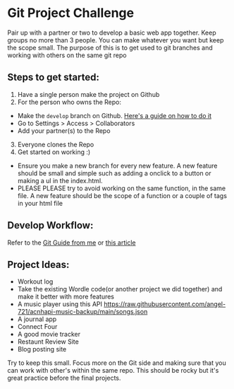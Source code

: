 # Git Project Challenge

Pair up with a partner or two to develop a basic web app together. Keep groups no more than 3 people. You can make whatever you want but keep the scope small.
The purpose of this is to get used to git branches and working with others on the same git repo

## Steps to get started:
1) Have a single person make the project on Github
2) For the person who owns the Repo:
  - Make the ``` develop ``` branch on Github. [Here's a guide on how to do it](https://docs.github.com/en/pull-requests/collaborating-with-pull-requests/proposing-changes-to-your-work-with-pull-requests/creating-and-deleting-branches-within-your-repository) 
  - Go to Settings > Access > Collaborators
  -  Add your partner(s) to the Repo
3) Everyone clones the Repo
4) Get started on working :)
  - Ensure you make a new branch for every new feature. A new feature should be small and simple such as adding a onclick to a button or making a ul in the index.html.
  - PLEASE PLEASE try to avoid working on the same function, in the same file. A new feature should be the scope of a function or a couple of tags in your html file

## Develop Workflow:
Refer to the [Git Guide from me](https://github.com/angel-721/git-names/blob/main/README.md) or [this article](https://nvie.com/posts/a-successful-git-branching-model/)

## Project Ideas:
  - Workout log
  - Take the existing Wordle code(or another project we did together) and make it better with more features
  - A music player using this API https://raw.githubusercontent.com/angel-721/acnhapi-music-backup/main/songs.json
  - A journal app
  - Connect Four
  - A good movie tracker
  - Restaunt Review Site
  - Blog posting site


Try to keep this small. Focus more on the Git side and making sure that you can work with other's within the same repo. This should be rocky but it's great practice before the final projects.
